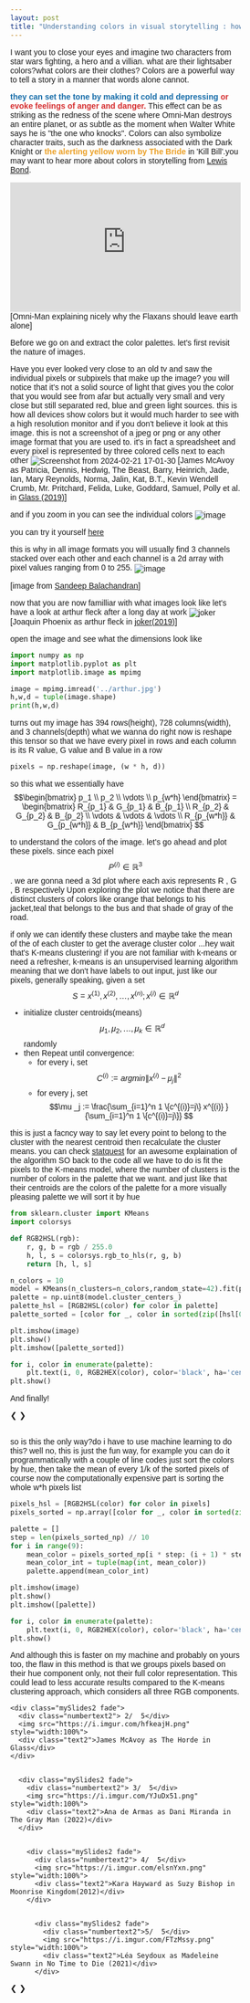 ```yaml
---
layout: post
title: "Understanding colors in visual storytelling : how to exctract color palettes"
---
```


I want you to close your eyes and imagine two characters from star wars fighting, a hero and a villian. what are their lightsaber colors?what colors are their clothes?
Colors are a powerful way to tell a story in a manner that words alone cannot.

<b><span style="color: #146ba8;">they can set the tone by making it cold and depressing</span></b> <b><span style="color: #d52d2e;">or evoke feelings of anger and danger.</span></b>
This effect can be as striking as the redness of the scene where Omni-Man destroys an entire planet, or as subtle as the moment when Walter White says he is "the one who knocks".
Colors can also symbolize character traits, such as the darkness associated with the Dark Knight or <b><span style="color: #eb9f24;">the alerting yellow worn by The Bride</span> </b> in 'Kill Bill'.you may want to hear more about colors in storytelling from [Lewis Bond](https://www.youtube.com/watch?v=aXgFcNUWqX0).

<div style="position: relative; padding-bottom: 56.25%; height: 0; overflow: hidden;">
    <iframe src="https://www.youtube.com/embed/hJ9UUnYybfw?autoplay=1&controls=0&showinfo=0&start=163&end=213" style="position: absolute; top: 0; left: 0; width: 100%; height: 100%; border: 0;" allowfullscreen="allowfullscreen"></iframe>
</div>
[Omni-Man explaining nicely why the Flaxans should leave earth alone]

Before we go on and extract the color palettes. let's first revisit the nature of images.

Have you ever looked very close to an old tv and saw the individual pixels or subpixels that make up the image? you will notice that it's  not a solid source of light that gives you the color that you would see from afar but actually very small and very close but still separated red, blue and green light sources.
this is how all devices show colors but it would much harder to see with a high resolution monitor and if you don't believe it look at this image. this is not a screenshot of a jpeg or png or any other image format that you are used to. it's in fact a spreadsheet and every pixel is represented by three colored cells next to each other
![Screenshot from 2024-02-21 17-01-30](https://github.com/mgama1/mgama1.github.io/assets/40968723/ee1f466f-bd78-45b0-822e-6a86d3ed2c5f)
[James McAvoy as Patricia, Dennis, Hedwig, The Beast, Barry, Heinrich, Jade, Ian, Mary Reynolds, Norma, Jalin, Kat, B.T., Kevin Wendell Crumb, Mr. Pritchard, Felida, Luke, Goddard, Samuel, Polly et al. in [Glass (2019)](https://www.imdb.com/title/tt6823368/mediaviewer/rm1132094464?ft0=name&fv0=nm0564215&ft1=image_type&fv1=still_frame&ref_=tt_ch)]



and if you zoom in you can see the individual colors
![image](https://github.com/mgama1/mgama1.github.io/assets/40968723/b7ce6cbe-db60-4578-9a11-7bbba35be362)

you can try it yourself [here](http://github.andrewt.net/mosaic/)


this is why in all image formats you will usually find 3 channels stacked over each other and each channel is a 2d array 
with pixel values ranging from 0 to 255.
![image](https://github.com/mgama1/mgama1.github.io/assets/40968723/6da8826d-e965-47f5-966d-3a23857f3c68)

[image from [ Sandeep Balachandran](https://res.cloudinary.com/practicaldev/image/fetch/s--BXoVOWNw--/c_limit%2Cf_auto%2Cfl_progressive%2Cq_auto%2Cw_880/https://i.ibb.co/yyDtW47/own2d.png)]

now that you are now familliar with what images look like let's have a look at arthur fleck after a long day at work
![joker](https://github.com/mgama1/mgama1.github.io/assets/40968723/7fd1674e-c968-4ca0-92f6-128fc12cfe35)
[Joaquin Phoenix as arthur fleck in [joker(2019)](https://www.imdb.com/title/tt7286456/mediaviewer/rm2020643841/)]

open the image and see what the dimensions look like
```python
import numpy as np
import matplotlib.pyplot as plt
import matplotlib.image as mpimg

image = mpimg.imread('../arthur.jpg')
h,w,d = tuple(image.shape)
print(h,w,d)
```
turns out my image has 394 rows(height), 728 columns(width), and 3 channels(depth)
what we wanna do right now is reshape this tensor so that we have every pixel in rows and each column is its R value, G value and B value in a row
```python
pixels = np.reshape(image, (w * h, d))
```
so this what we essentially have
$$\begin{bmatrix} p_1 \\ p_2  \\ \vdots \\ p_{w*h} \end{bmatrix} = \begin{bmatrix} R_{p_1} & G_{p_1} &  B_{p_1}  \\ R_{p_2} & G_{p_2} &  B_{p_2}  \\ \vdots  & \vdots & \vdots \\ R_{p_{w*h}} & G_{p_{w*h}} &  B_{p_{w*h}} \end{bmatrix}  $$


to understand the colors of the image. let's go ahead and plot these pixels. since each pixel $$P^{(i)} \in \mathbb{R}^3$$. we are gonna need a 3d plot where each axis represents R , G , B respectively 
Upon exploring the plot we notice that there are distinct clusters of colors like orange that belongs to his jacket,teal that belongs to the bus and that shade of gray of the road.

<div id="plot"></div>
<script>
const image = new Image();
image.src = 'https://i.imgur.com/BHsT2Un.jpg'; // Replace 'https://example.com/joker.jpg' with the actual URL of your image
image.crossOrigin = 'Anonymous'; // Set crossOrigin to 'Anonymous' to allow access to the image's pixel data
image.onload = () => {
  const canvas = document.createElement('canvas');
  canvas.width = image.width;
  canvas.height = image.height;
  const ctx = canvas.getContext('2d');
  ctx.drawImage(image, 0, 0);
  const imageData = ctx.getImageData(0, 0, canvas.width, canvas.height).data;
  
  const pixels = [];
  for (let i = 0; i < imageData.length; i += 4) {
    pixels.push([imageData[i], imageData[i + 1], imageData[i + 2]]);
  }
  
  const sampleIndices = [];
  while (sampleIndices.length < 2000) {
    const index = Math.floor(Math.random() * pixels.length);
    if (!sampleIndices.includes(index)) {
      sampleIndices.push(index);
    }
  }
  
  const sampledPixels = sampleIndices.map(index => pixels[index]);
  
  const colors = sampledPixels.map(rgb => `rgb(${rgb.join(',')})`);
  
  const rgbStrings = sampledPixels.map(rgb => `R: ${rgb[0]}, G: ${rgb[1]}, B: ${rgb[2]}`);
  
  const trace = {
    x: sampledPixels.map(rgb => rgb[0]),
    y: sampledPixels.map(rgb => rgb[1]),
    z: sampledPixels.map(rgb => rgb[2]),
    mode: 'markers',
    marker: {
      size: 3,
      color: colors
    },
    text: rgbStrings,
    type: 'scatter3d'
  };
  
 const layout = {
  scene: {
    xaxis: { title: 'R' },
    yaxis: { title: 'G' },
    zaxis: { title: 'B' },
    camera: {
      eye: { x: 0, y: -1, z: 0 }, // Initial position of the camera
      center: { x: 0, y: 0, z: 0 }, // Point the camera is looking at
      up: { x: 0, y: 0, z: 1 } // Up direction of the camera
    }
  },
  width: 800,
  height: 800
};
  
  const data = [trace];
  
  Plotly.newPlot('plot', data, layout);
};

</script>

if only we can identify these clusters and maybe take the mean of the of each cluster to get the average cluster color ...hey wait that's K-means clustering! 
if you are not familiar with k-means or need a refresher,
k-means is an unsupervised learning algorithm meaning that we don't have labels to out input, just like our pixels, generally speaking,
given a set $$S = x^{(1)},x^{(2)}, \ldots , x^{(n)} ; x^{(i)} \in \mathbb{R}^d $$ 
- initialize cluster centroids(means) $$ \mu _1,\mu _2, \ldots ,\mu _k \in \mathbb{R}^d $$ randomly
- then Repeat until convergence:
  - for every i, set $$C^{(i)} := argmin \| x^{(i)} -\mu _j \|^2 $$
  - for every j, set $$\mu _j := \frac{\sum_{i=1}^n 1 \{c^{(i)}=j\} x^{(i)} }{\sum_{i=1}^n 1 \{c^{(i)}=j\}} $$

this is just a facncy way to say let every point to belong to the cluster with the nearest centroid then recalculate the cluster means.
you can check [statquest](https://www.youtube.com/watch?v=4b5d3muPQmA&t=113s) for an awesome explaination of the algorithm
SO back to the code 
all we have to do is fit the pixels to the K-means model, where the number of clusters is the number of colors in the palette that we want. and just like that their centroids are the colors of the palette
for a more visually pleasing palette we will sort it by hue
```python
from sklearn.cluster import KMeans
import colorsys

def RGB2HSL(rgb):
    r, g, b = rgb / 255.0
    h, l, s = colorsys.rgb_to_hls(r, g, b)
    return [h, l, s]

n_colors = 10
model = KMeans(n_clusters=n_colors,random_state=42).fit(pixels)
palette = np.uint8(model.cluster_centers_)
palette_hsl = [RGB2HSL(color) for color in palette]
palette_sorted = [color for _, color in sorted(zip([hsl[0] for hsl in palette_hsl], palette))]

plt.imshow(image)
plt.show()
plt.imshow([palette_sorted])

for i, color in enumerate(palette):
    plt.text(i, 0, RGB2HEX(color), color='black', ha='center', va='center', fontsize=6)
plt.show()
```

And finally!
<html>
<head>
<meta name="viewport" content="width=device-width, initial-scale=1">
<style>
* {box-sizing: border-box}
body {font-family: Verdana, sans-serif; margin:0}
.mySlides, .mySlides2 {display: none}
img {vertical-align: middle;}

/* Slideshow container */
.slideshow-container, .slideshow-container2 {
  max-width:  1000px;
  position: relative;
  margin: auto;
}
/* Next & previous buttons */
.prev, .next, .prev2, .next2 {
  cursor: pointer;
  position: absolute;
  top: 0;
  bottom: 0;
  width: 10%;
  padding: 16px;
  margin-top: 0;
  color: white;
  font-weight: bold;
  font-size: 18px;
  transition: 0.6s ease;
  border-radius: 0 3px 3px 0;
  user-select: none;
  height: 70%;
  display: flex;
  justify-content: center;
  align-items: center;
}


/* Position the "next button" to the right */
.next, .next2 {
  right:  0;
  border-radius:  3px  0  0  3px;
}

/* On hover, add a black background color with a little bit see-through */
.prev:hover, .next:hover, .prev2:hover, .next2:hover {
  background-color: rgba(0,0,0,0.8);
}

/* Caption text */
.text, .text2 {
  color: #000000;
  background-color:#ffffff;
  font-size:  15px;
  padding:  8px  12px;
  position: absolute;
  bottom: -14px;
  width:  100%;
  text-align: center;
}

/* Number text (1/4 etc) */
.numbertext, .numbertext2 {
  color: #000000;
  font-size:  12px;
  padding:  8px  12px;
  position: absolute;
  top:  0;
}

/* The dots/bullets/indicators */
.dot, .dot2 {
  cursor: pointer;
  height:  15px;
  width:  15px;
  margin:  0  2px;
  background-color: #bbb;
  border-radius:  50%;
  display: inline-block;
  transition: background-color  0.6s ease;
}

.active, .dot:hover, .dot2:hover {
  background-color: #717171;
}

/* Fading animation */
.fade {
  animation-name: fade;
  animation-duration:  1.5s;
}

@keyframes fade {
  from {opacity: .4}  
  to {opacity:  1}
}

/* On smaller screens, decrease text size */
@media only screen and (max-width:  300px) {
  .prev, .next,.text, .prev2, .next2,.text2 {font-size:  11px}
}
</style>
</head>
<body>

<div class="slideshow-container">
  <!-- Slides for the first slideshow -->
  <div class="mySlides fade">
    <div class="numbertext">1 /  5</div>
    <img src="https://i.imgur.com/tsSGlj2.jpg" style="width:100%">
    <div class="text">Joaquin Phoenix as Arthur Fleck in Joker (2019)</div>
  </div>

  <div class="mySlides fade">
    <div class="numbertext">2 /  5</div>
    <img src="https://i.imgur.com/zW1uBDA.png" style="width:100%">
    <div class="text">James McAvoy as The Horde in Glass (2019)</div>
  </div>

  <div class="mySlides fade">
    <div class="numbertext">3 /  5</div>
    <img src="https://i.imgur.com/q2csYfT.png" style="width:100%">
    <div class="text">Ana de Armas as Dani Miranda in The Gray Man (2022)</div>
  </div>

  <div class="mySlides fade">
    <div class="numbertext">4 /  5</div>
    <img src="https://i.imgur.com/NSW1cal.png" style="width:100%">
    <div class="text">Kara Hayward as Suzy Bishop in Moonrise Kingdom (2012)</div>
  </div>
  <div class="mySlides fade">
    <div class="numbertext">5 /  5</div>
    <img src="https://i.imgur.com/wWlOsEX.png" style="width:100%">
    <div class="text">Léa Seydoux as Madeleine Swann in No Time to Die (2021)</div>
  </div>

  <!-- Add more slides as needed -->

  <a class="prev" onclick="plusSlides(-1,  1)">❮</a>
  <a class="next" onclick="plusSlides(1,  1)">❯</a>
</div>

<div style="text-align:center">
  <span class="dot" onclick="currentSlide(1,  1)"></span>   
  <span class="dot" onclick="currentSlide(2,  1)"></span>   
  <span class="dot" onclick="currentSlide(3,  1)"></span>   
  <span class="dot" onclick="currentSlide(4,  1)"></span>   
  <span class="dot" onclick="currentSlide(5,  1)"></span>   

  <!-- Add more dots as needed -->
</div>

<br>





</body>
</html> 
so is this the only way?do i have to use machine learning to do this?
well no, this is just the fun way, for example you can do it programmatically with a couple of line codes
just sort the colors by hue, then take the mean of every 1/k of the sorted pixels 
of course now the computationally expensive part is sorting the whole w*h pixels list

```python
pixels_hsl = [RGB2HSL(color) for color in pixels]
pixels_sorted = np.array([color for _, color in sorted(zip([hsl[0] for hsl in pixels_hsl], pixels), key=lambda x: x[0])])

palette = []
step = len(pixels_sorted_np) // 10
for i in range(9):
    mean_color = pixels_sorted_np[i * step: (i + 1) * step].mean(axis=0)
    mean_color_int = tuple(map(int, mean_color))
    palette.append(mean_color_int)

plt.imshow(image)
plt.show()
plt.imshow([palette])

for i, color in enumerate(palette):
    plt.text(i, 0, RGB2HEX(color), color='black', ha='center', va='center', fontsize=6)
plt.show()
```

And although this is faster on my machine and probably on yours too, the flaw in this method is that we groups pixels based on their hue component only, not their full color representation. This could lead to less accurate results compared to the K-means clustering approach, which considers all three RGB components.

<html>
<body>

<div class="slideshow-container2">
  <!-- Slides for the second slideshow -->
  <div class="mySlides2 fade">
    <div class="numbertext2">1 /  5</div>
    <img src="https://i.imgur.com/sCjH5mT.png" style="width:100%">
    <div class="text2">Joaquin Phoenix as arthur fleck in joker(2019)</div>
  </div>

 
    <div class="mySlides2 fade">
      <div class="numbertext2"> 2/  5</div>
      <img src="https://i.imgur.com/hfkeajH.png" style="width:100%">
      <div class="text2">James McAvoy as The Horde in Glass</div>
    </div>

   
      <div class="mySlides2 fade">
        <div class="numbertext2"> 3/  5</div>
        <img src="https://i.imgur.com/YJuDx51.png" style="width:100%">
        <div class="text2">Ana de Armas as Dani Miranda in The Gray Man (2022)</div>
      </div>


        <div class="mySlides2 fade">
          <div class="numbertext2"> 4/  5</div>
          <img src="https://i.imgur.com/elsnYxn.png" style="width:100%">
          <div class="text2">Kara Hayward as Suzy Bishop in Moonrise Kingdom(2012)</div>
        </div>

      
          <div class="mySlides2 fade">
            <div class="numbertext2">5/  5</div>
            <img src="https://i.imgur.com/FTzMssy.png" style="width:100%">
            <div class="text2">Léa Seydoux as Madeleine Swann in No Time to Die (2021)</div>
          </div>


  <!-- Add more slides as needed -->

  <a class="prev2" onclick="plusSlides(-1,  2)">❮</a>
  <a class="next2" onclick="plusSlides(1,  2)">❯</a>
</div>

<div style="text-align:center">
  <span class="dot2" onclick="currentSlide(1,  2)"></span> 
  <span class="dot2" onclick="currentSlide(2,  2)"></span>   
  <span class="dot2" onclick="currentSlide(3,  2)"></span>   
  <span class="dot2" onclick="currentSlide(4,  2)"></span>   
  <span class="dot2" onclick="currentSlide(5,  2)"></span>   

  <!-- Add more dots as needed -->
</div>

<script>
let slideIndex1 =  1;
let slideIndex2 =  1;
showSlides(slideIndex1, slideIndex2);

function plusSlides(n, no) {
  if (no ===  1) {
    showSlides(slideIndex1 += n, slideIndex2);
  } else if (no ===  2) {
    showSlides(slideIndex1, slideIndex2 += n);
  }
}

function currentSlide(n, no) {
  if (no ===  1) {
    showSlides(slideIndex1 = n, slideIndex2);
  } else if (no ===  2) {
    showSlides(slideIndex1, slideIndex2 = n);
  }
}

function showSlides(n1, n2) {
  let i;
  let slides1 = document.getElementsByClassName("mySlides");
  let slides2 = document.getElementsByClassName("mySlides2");
  let dots1 = document.getElementsByClassName("dot");
  let dots2 = document.getElementsByClassName("dot2");

  if (n1 > slides1.length) {slideIndex1 =  1}    
  if (n1 <  1) {slideIndex1 = slides1.length}
  for (i =  0; i < slides1.length; i++) {
    slides1[i].style.display = "none";   
  }
  for (i =  0; i < dots1.length; i++) {
    dots1[i].className = dots1[i].className.replace(" active", "");
  }
  slides1[slideIndex1-1].style.display = "block";   
  dots1[slideIndex1-1].className += " active";

  if (n2 > slides2.length) {slideIndex2 =  1}    
  if (n2 <  1) {slideIndex2 = slides2.length}
  for (i =  0; i < slides2.length; i++) {
    slides2[i].style.display = "none";   
  }
  for (i =  0; i < dots2.length; i++) {
    dots2[i].className = dots2[i].className.replace(" active", "");
  }
  slides2[slideIndex2-1].style.display = "block";   
  dots2[slideIndex2-1].className += " active";
}
</script>

</body>
</html>


